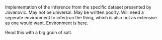 Implementation of the inference from the specific dataset presented by Jovanovic.
May not be universal.
May be written poorly.
Will need a seperate environment to infer/run the thing, which is also not as extensive as one would want.
Environment is [here](https://github.com/vjsliogeris/gym-PBN).

Read this with a big grain of salt.
